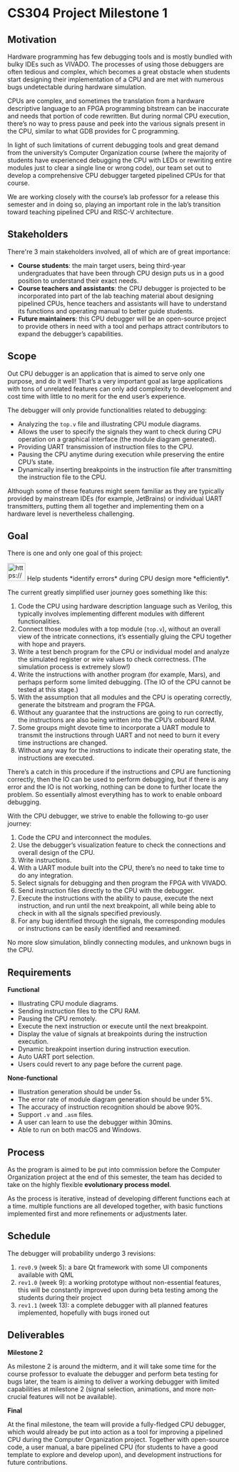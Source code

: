 # CS304 Project Milestone 1

## Motivation

Hardware programming has few debugging tools and is mostly bundled with bulky IDEs such as VIVADO. The processes of using those debuggers are often tedious and complex, which becomes a great obstacle when students start designing their implementation of a CPU and are met with numerous bugs undetectable during hardware simulation.

CPUs are complex, and sometimes the translation from a hardware descriptive language to an FPGA programming bitstream can be inaccurate and needs that portion of code rewritten. But during normal CPU execution, there’s no way to press pause and peek into the various signals present in the CPU, similar to what GDB provides for C programming.

In light of such limitations of current debugging tools and great demand from the university’s Computer Organization course (where the majority of students have experienced debugging the CPU with LEDs or rewriting entire modules just to clear a single line or wrong code), our team set out to develop a comprehensive CPU debugger targeted pipelined CPUs for that course. 

We are working closely with the course’s lab professor for a release this semester and in doing so, playing an important role in the lab’s transition toward teaching pipelined CPU and RISC-V architecture.

## Stakeholders

There're 3 main stakeholders involved, all of which are of great importance:

- **Course students**: the main target users, being third-year undergraduates that have been through CPU design puts us in a good position to understand their exact needs.
- ******************************Course teachers and assistants******************************: the CPU debugger is projected to be incorporated into part of the lab teaching material about designing pipelined CPUs, hence teachers and assistants will have to understand its functions and operating manual to better guide students.
- ************************************Future maintainers************************************: this CPU debugger will be an open-source project to provide others in need with a tool and perhaps attract contributors to expand the debugger’s capabilities.

## Scope

Out CPU debugger is an application that is aimed to serve only one purpose, and do it well! That’s a very important goal as large applications with tons of unrelated features can only add complexity to development and cost time with little to no merit for the end user’s experience. 

The debugger will only provide functionalities related to debugging:

- Analyzing the `top.v` file and illustrating CPU module diagrams.
- Allows the user to specify the signals they want to check during CPU operation on a graphical interface (the module diagram generated).
- Providing UART transmission of instruction files to the CPU.
- Pausing the CPU anytime during execution while preserving the entire CPU’s state.
- Dynamically inserting breakpoints in the instruction file after transmitting the instruction file to the CPU.

Although some of these features might seem familiar as they are typically provided by mainstream IDEs (for example, JetBrains) or individual UART transmitters, putting them all together and implementing them on a hardware level is nevertheless challenging.

## Goal

There is one and only one goal of this project:

<aside>
<img src="https://www.notion.so/icons/target_red.svg" alt="https://www.notion.so/icons/target_red.svg" width="40px" /> Help students *identify errors* during CPU design more *efficiently*.

</aside>

The current greatly simplified user journey goes something like this:

1. Code the CPU using hardware description language such as Verilog, this typically involves implementing different modules with different functionalities.
2. Connect those modules with a top module (`top.v`), without an overall view of the intricate connections, it’s essentially gluing the CPU together with hope and prayers.
3. Write a test bench program for the CPU or individual model and analyze the simulated register or wire values to check correctness. (The simulation process is extremely slow!)
4. Write the instructions with another program (for example, Mars), and perhaps perform some limited debugging. (The IO of the CPU cannot be tested at this stage.)
5. With the assumption that all modules and the CPU is operating correctly, generate the bitstream and program the FPGA.
6. Without any guarantee that the instructions are going to run correctly, the instructions are also being written into the CPU’s onboard RAM. 
7. Some groups might devote time to incorporate a UART module to transmit the instructions through UART and not need to burn it every time instructions are changed.
8. Without any way for the instructions to indicate their operating state, the instructions are executed. 

There’s a catch in this procedure if the instructions and CPU are functioning correctly, then the IO can be used to perform debugging, but if there is any error and the IO is not working, nothing can be done to further locate the problem. So essentially almost everything has to work to enable onboard debugging.

With the CPU debugger, we strive to enable the following to-go user journey:

1. Code the CPU and interconnect the modules.
2. Use the debugger’s visualization feature to check the connections and overall design of the CPU.
3. Write instructions.
4. With a UART module built into the CPU, there’s no need to take time to do any integration.
5. Select signals for debugging and then program the FPGA with VIVADO.
6. Send instruction files directly to the CPU with the debugger.
7. Execute the instructions with the ability to pause, execute the next instruction, and run until the next breakpoint, all while being able to check in with all the signals specified previously.
8. For any bug identified through the signals, the corresponding modules or instructions can be easily identified and reexamined.

No more slow simulation, blindly connecting modules, and unknown bugs in the CPU.

## Requirements

********************Functional********************

- Illustrating CPU module diagrams.
- Sending instruction files to the CPU RAM.
- Pausing the CPU remotely.
- Execute the next instruction or execute until the next breakpoint.
- Display the value of signals at breakpoints during the instruction execution.
- Dynamic breakpoint insertion during instruction execution.
- Auto UART port selection.
- Users could revert to any page before the current page.

**None-functional**

- Illustration generation should be under 5s.
- The error rate of module diagram generation should be under 5%.
- The accuracy of instruction recognition should be above 90%.
- Support `.v` and `.asm` files.
- A user can learn to use the debugger within 30mins.
- Able to run on both macOS and Windows.

## Process

As the program is aimed to be put into commission before the Computer Organization project at the end of this semester, the team has decided to take on the highly flexible **evolutionary process model**. 

As the process is iterative, instead of developing different functions each at a time. multiple functions are all developed together, with basic functions implemented first and more refinements or adjustments later.

## Schedule

The debugger will probability undergo 3 revisions:

1. `rev0.9` (week 5): a bare Qt framework with some UI components available with QML
2. `rev1.0` (week 9): a working prototype without non-essential features, this will be constantly improved upon during beta testing among the students during their project
3. `rev1.1` (week 13): a complete debugger with all planned features implemented, hopefully with bugs ironed out

## Deliverables

**********************Milestone 2**********************

As milestone 2 is around the midterm, and it will take some time for the course professor to evaluate the debugger and perform beta testing for bugs later, the team is aiming to deliver a working debugger with limited capabilities at milestone 2 (signal selection, animations, and more non-crucial features will not be available).

**********Final**********

At the final milestone, the team will provide a fully-fledged CPU debugger, which would already be put into action as a tool for improving a pipelined CPU during the Computer Organization project. Together with open-source code, a user manual, a bare pipelined CPU (for students to have a good template to explore and develop upon), and development instructions for future contributions.
